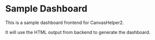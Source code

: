 # Sample Dashboard 

This is a sample dashboard frontend for CanvasHelper2.

It will use the HTML output from backend to generate the dashboard.
